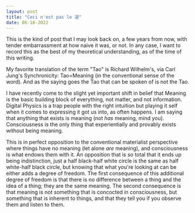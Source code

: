 ```yaml
---
layout: post
title: "Ceci n'est pas le 道"
date: 06-18-2022
---
```


This is the kind of post that I may look back on, a few years from now, with tender embarrassment at how naive it was, or not. In any case, I want to record this as the best of my theoretical understanding, as of the time of this writing.

My favorite translation of the term "Tao" is Richard Wilhelm's, via Carl Jung's Synchronicity: Tao=Meaning (in the conventional sense of the word). And as the saying goes the Tao that can be spoken of is not the Tao.

I have recently come to the slight yet important shift in belief that Meaning is the basic building block of everything, not matter, and not information. Digital Physics is a trap people with the right intuition but playing it self when it comes to expressing it got us into, as often happens.
I am saying that anything that exists is meaning (not *has* meaning, mind you). Consciousness is the only thing that experientially and provably exists without being meaning.

This is in perfect opposition to the conventional materialist perspective where things have no meaning (let alone *are* meaning), and consciousness is what endows them with it. 
An opposition that is so total that it ends up being indistinction, just a half black-half white circle is the same as half white-half black circle, but knowing that what you're looking at can be either adds a degree of freedom. The first consequence of this additional degree of freedom is that there is no difference between a thing and the idea of a thing; they are the same meaning. The second consequence is that meaning is not something that is concocted in consciousness, but something that is inherent to things, and that they tell you if you observe them and listen to them.
